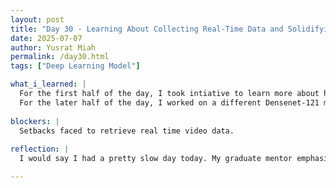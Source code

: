 ```yaml
---
layout: post
title: "Day 30 - Learning About Collecting Real-Time Data and Solidifying Understanding"
date: 2025-07-07
author: Yusrat Miah
permalink: /day30.html
tags: ["Deep Learning Model"]

what_i_learned: |
  For the first half of the day, I took intiative to learn more about how to possibly use "Real-Time" data on our team's deep learning model. Through this process, I learned about the complexities that come about with this task. A major challenge is making sure that program is able to detect a connection between the cellular device/camera and the PC's network. I discovered that there are open source tools like Droid Cam and OBS Studio to assist in accomplishing this task. However, through a series of trials and errors, I encovered that the school Wi-Fi makes the connection process diffcult due to Windows Firewall and lack of Windows Adminstrator Access.
  For the later half of the day, I worked on a different Densenet-121 model and tweaked that up to meet the standards. I found the program through reading the main Densenet-121 paper titled: "Densely Connected Convolutional Networks."
  
blockers: |
  Setbacks faced to retrieve real time video data.
  
reflection: |
  I would say I had a pretty slow day today. My graduate mentor emphasized the fact that this week would primarily for polishing our techinical writing piece. Therefore, I was motivated to brush up on some journal articles that I previously read. My goal for tomorrow includes the continuation of organizing the keypoints from the journal articles and to enhance my DenseNet-121 model.

---
```


